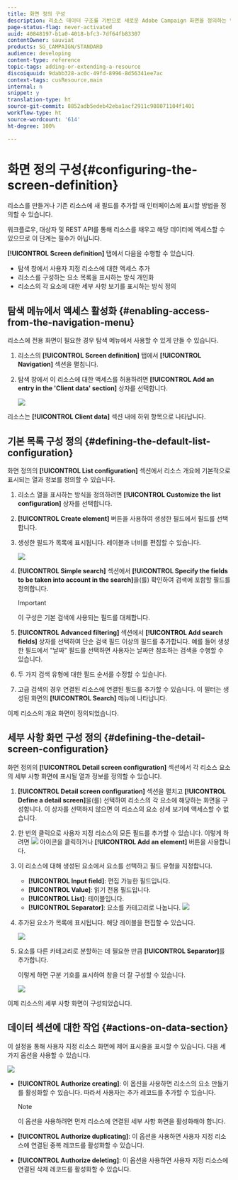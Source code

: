 ```yaml
---
title: 화면 정의 구성
description: 리소스 데이터 구조를 기반으로 새로운 Adobe Campaign 화면을 정의하는 방법을 알아봅니다.
page-status-flag: never-activated
uuid: 40848197-b1a0-4018-bfc3-7df64fb83307
contentOwner: sauviat
products: SG_CAMPAIGN/STANDARD
audience: developing
content-type: reference
topic-tags: adding-or-extending-a-resource
discoiquuid: 9dabb328-ac0c-49fd-8996-8d56341ee7ac
context-tags: cusResource,main
internal: n
snippet: y
translation-type: ht
source-git-commit: 8852adb5edeb42eba1acf2911c988071104f1401
workflow-type: ht
source-wordcount: '614'
ht-degree: 100%

---
```



# 화면 정의 구성{#configuring-the-screen-definition}

리소스를 만들거나 기존 리소스에 새 필드를 추가할 때 인터페이스에 표시할 방법을 정의할 수 있습니다.

워크플로우, 대상자 및 REST API를 통해 리소스를 채우고 해당 데이터에 액세스할 수 있으므로 이 단계는 필수가 아닙니다.

**[!UICONTROL Screen definition]** 탭에서 다음을 수행할 수 있습니다.

* 탐색 창에서 사용자 지정 리소스에 대한 액세스 추가
* 리소스를 구성하는 요소 목록을 표시하는 방식 개인화
* 리소스의 각 요소에 대한 세부 사항 보기를 표시하는 방식 정의

## 탐색 메뉴에서 액세스 활성화 {#enabling-access-from-the-navigation-menu}

리소스에 전용 화면이 필요한 경우 탐색 메뉴에서 사용할 수 있게 만들 수 있습니다.

1. 리소스의 **[!UICONTROL Screen definition]** 탭에서 **[!UICONTROL Navigation]** 섹션을 펼칩니다.
1. 탐색 창에서 이 리소스에 대한 액세스를 허용하려면 **[!UICONTROL Add an entry in the 'Client data' section]** 상자를 선택합니다.

   ![](assets/schema_extension_19.png)

리소스는 **[!UICONTROL Client data]** 섹션 내에 하위 항목으로 나타납니다.

## 기본 목록 구성 정의 {#defining-the-default-list-configuration}

화면 정의의 **[!UICONTROL List configuration]** 섹션에서 리소스 개요에 기본적으로 표시되는 열과 정보를 정의할 수 있습니다.

1. 리소스 열을 표시하는 방식을 정의하려면 **[!UICONTROL Customize the list configuration]** 상자를 선택합니다.
1. **[!UICONTROL Create element]** 버튼을 사용하여 생성한 필드에서 필드를 선택합니다.
1. 생성한 필드가 목록에 표시됩니다. 레이블과 너비를 편집할 수 있습니다.

   ![](assets/schema_extension_20.png)

1. **[!UICONTROL Simple search]** 섹션에서 **[!UICONTROL Specify the fields to be taken into account in the search]**&#x200B;을(를) 확인하여 검색에 포함할 필드를 정의합니다.

   >[!IMPORTANT]
   >
   >이 구성은 기본 검색에 사용되는 필드를 대체합니다.

1. **[!UICONTROL Advanced filtering]** 섹션에서 **[!UICONTROL Add search fields]** 상자를 선택하여 단순 검색 필드 이상의 필드를 추가합니다. 예를 들어 생성한 필드에서 &quot;날짜&quot; 필드를 선택하면 사용자는 날짜만 참조하는 검색을 수행할 수 있습니다.
1. 두 가지 검색 유형에 대한 필드 순서를 수정할 수 있습니다.
1. 고급 검색의 경우 연결된 리소스에 연결된 필드를 추가할 수 있습니다. 이 필터는 생성된 화면의 **[!UICONTROL Search]** 메뉴에 나타납니다.

이제 리소스의 개요 화면이 정의되었습니다.

## 세부 사항 화면 구성 정의 {#defining-the-detail-screen-configuration}

화면 정의의 **[!UICONTROL Detail screen configuration]** 섹션에서 각 리소스 요소의 세부 사항 화면에 표시될 열과 정보를 정의할 수 있습니다.

1. **[!UICONTROL Detail screen configuration]** 섹션을 펼치고 **[!UICONTROL Define a detail screen]**&#x200B;을(를) 선택하여 리소스의 각 요소에 해당하는 화면을 구성합니다. 이 상자를 선택하지 않으면 이 리소스의 요소 상세 보기에 액세스할 수 없습니다.
1. 한 번의 클릭으로 사용자 지정 리소스의 모든 필드를 추가할 수 있습니다. 이렇게 하려면 ![](assets/addallfieldsicon.png) 아이콘을 클릭하거나 **[!UICONTROL Add an element]** 버튼을 사용합니다.
1. 이 리소스에 대해 생성된 요소에서 요소를 선택하고 필드 유형을 지정합니다.

   * **[!UICONTROL Input field]**: 편집 가능한 필드입니다.
   * **[!UICONTROL Value]**: 읽기 전용 필드입니다.
   * **[!UICONTROL List]**: 테이블입니다.
   * **[!UICONTROL Separator]**: 요소를 카테고리로 나눕니다.
   ![](assets/schema_extension_23.png)

1. 추가된 요소가 목록에 표시됩니다. 해당 레이블을 편집할 수 있습니다.

   ![](assets/schema_extension_22.png)

1. 요소를 다른 카테고리로 분할하는 데 필요한 만큼 **[!UICONTROL Separator]**&#x200B;를 추가합니다.

   이렇게 하면 구분 기호를 표시하여 창을 더 잘 구성할 수 있습니다.

   ![](assets/schema_extension_25.png)

이제 리소스의 세부 사항 화면이 구성되었습니다.

## 데이터 섹션에 대한 작업 {#actions-on-data-section}

이 설정을 통해 사용자 지정 리소스 화면에 제어 표시줄을 표시할 수 있습니다. 다음 세 가지 옵션을 사용할 수 있습니다.

![](assets/schema_extension_actions.png)

* **[!UICONTROL Authorize creating]**: 이 옵션을 사용하면 리소스의 요소 만들기를 활성화할 수 있습니다. 따라서 사용자는 추가 레코드를 추가할 수 있습니다.

   >[!NOTE]
   >
   >이 옵션을 사용하려면 먼저 리소스에 연결된 세부 사항 화면을 활성화해야 합니다.

* **[!UICONTROL Authorize duplicating]**: 이 옵션을 사용하면 사용자 지정 리소스에 연결된 중복 레코드를 활성화할 수 있습니다.
* **[!UICONTROL Authorize deleting]**: 이 옵션을 사용하면 사용자 지정 리소스에 연결된 삭제 레코드를 활성화할 수 있습니다.
